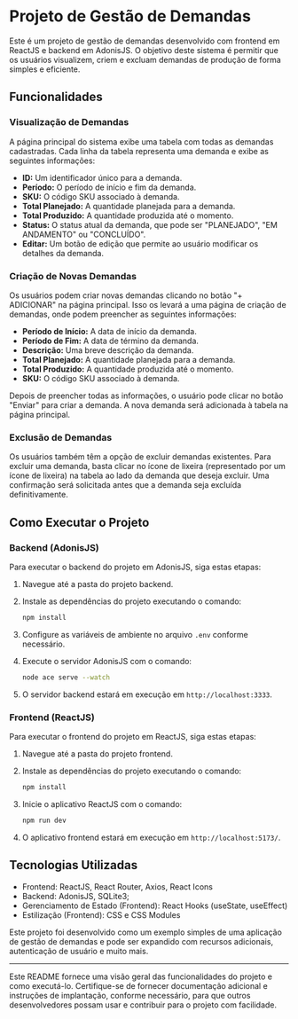 # Projeto de Gestão de Demandas

Este é um projeto de gestão de demandas desenvolvido com frontend em ReactJS e backend em AdonisJS. O objetivo deste sistema é permitir que os usuários visualizem, criem e excluam demandas de produção de forma simples e eficiente.

## Funcionalidades

### Visualização de Demandas

A página principal do sistema exibe uma tabela com todas as demandas cadastradas. Cada linha da tabela representa uma demanda e exibe as seguintes informações:

- **ID:** Um identificador único para a demanda.
- **Período:** O período de início e fim da demanda.
- **SKU:** O código SKU associado à demanda.
- **Total Planejado:** A quantidade planejada para a demanda.
- **Total Produzido:** A quantidade produzida até o momento.
- **Status:** O status atual da demanda, que pode ser "PLANEJADO", "EM ANDAMENTO" ou "CONCLUÍDO".
- **Editar:** Um botão de edição que permite ao usuário modificar os detalhes da demanda.

### Criação de Novas Demandas

Os usuários podem criar novas demandas clicando no botão "+ ADICIONAR" na página principal. Isso os levará a uma página de criação de demandas, onde podem preencher as seguintes informações:

- **Período de Início:** A data de início da demanda.
- **Período de Fim:** A data de término da demanda.
- **Descrição:** Uma breve descrição da demanda.
- **Total Planejado:** A quantidade planejada para a demanda.
- **Total Produzido:** A quantidade produzida até o momento.
- **SKU:** O código SKU associado à demanda.

Depois de preencher todas as informações, o usuário pode clicar no botão "Enviar" para criar a demanda. A nova demanda será adicionada à tabela na página principal.

### Exclusão de Demandas

Os usuários também têm a opção de excluir demandas existentes. Para excluir uma demanda, basta clicar no ícone de lixeira (representado por um ícone de lixeira) na tabela ao lado da demanda que deseja excluir. Uma confirmação será solicitada antes que a demanda seja excluída definitivamente.

## Como Executar o Projeto

### Backend (AdonisJS)

Para executar o backend do projeto em AdonisJS, siga estas etapas:

1. Navegue até a pasta do projeto backend.

2. Instale as dependências do projeto executando o comando:

   ```bash
   npm install
   ```

3. Configure as variáveis de ambiente no arquivo `.env` conforme necessário.

4. Execute o servidor AdonisJS com o comando:

   ```bash
   node ace serve --watch
   ```

5. O servidor backend estará em execução em `http://localhost:3333`.

### Frontend (ReactJS)

Para executar o frontend do projeto em ReactJS, siga estas etapas:

1. Navegue até a pasta do projeto frontend.

2. Instale as dependências do projeto executando o comando:

   ```bash
   npm install
   ```

3. Inicie o aplicativo ReactJS com o comando:

   ```bash
   npm run dev
   ```

4. O aplicativo frontend estará em execução em `http://localhost:5173/`.

## Tecnologias Utilizadas

- Frontend: ReactJS, React Router, Axios, React Icons
- Backend: AdonisJS, SQLite3;
- Gerenciamento de Estado (Frontend): React Hooks (useState, useEffect)
- Estilização (Frontend): CSS e CSS Modules

Este projeto foi desenvolvido como um exemplo simples de uma aplicação de gestão de demandas e pode ser expandido com recursos adicionais, autenticação de usuário e muito mais.

---

Este README fornece uma visão geral das funcionalidades do projeto e como executá-lo. Certifique-se de fornecer documentação adicional e instruções de implantação, conforme necessário, para que outros desenvolvedores possam usar e contribuir para o projeto com facilidade.

